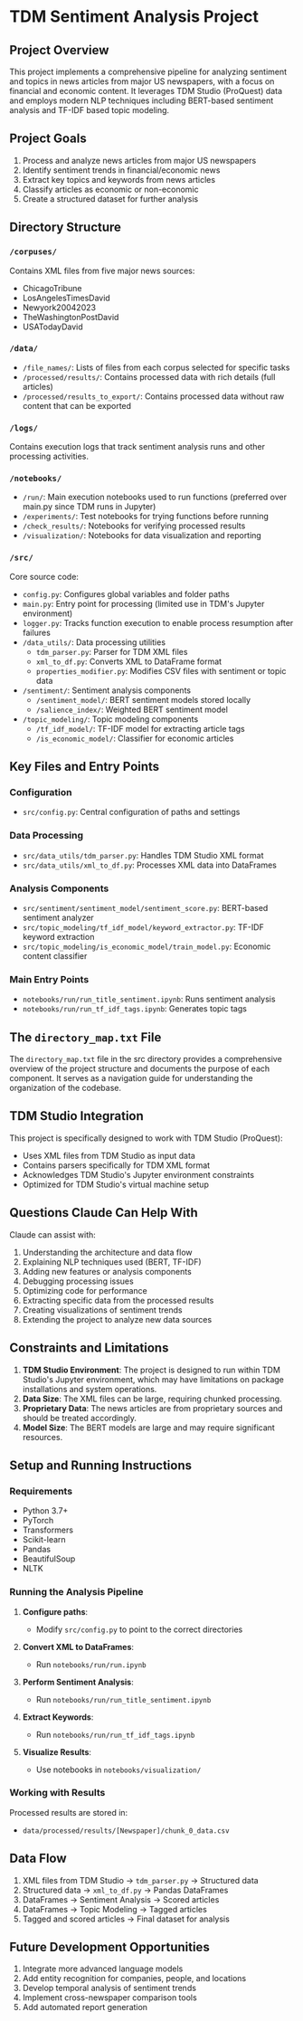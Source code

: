 # TDM Sentiment Analysis Project

## Project Overview

This project implements a comprehensive pipeline for analyzing sentiment and topics in news articles from major US newspapers, with a focus on financial and economic content. It leverages TDM Studio (ProQuest) data and employs modern NLP techniques including BERT-based sentiment analysis and TF-IDF based topic modeling.

## Project Goals

1. Process and analyze news articles from major US newspapers
2. Identify sentiment trends in financial/economic news
3. Extract key topics and keywords from news articles
4. Classify articles as economic or non-economic
5. Create a structured dataset for further analysis

## Directory Structure

### `/corpuses/`
Contains XML files from five major news sources:
- ChicagoTribune
- LosAngelesTimesDavid
- Newyork20042023
- TheWashingtonPostDavid
- USATodayDavid

### `/data/`
- `/file_names/`: Lists of files from each corpus selected for specific tasks
- `/processed/results/`: Contains processed data with rich details (full articles)
- `/processed/results_to_export/`: Contains processed data without raw content that can be exported

### `/logs/`
Contains execution logs that track sentiment analysis runs and other processing activities.

### `/notebooks/`
- `/run/`: Main execution notebooks used to run functions (preferred over main.py since TDM runs in Jupyter)
- `/experiments/`: Test notebooks for trying functions before running
- `/check_results/`: Notebooks for verifying processed results
- `/visualization/`: Notebooks for data visualization and reporting

### `/src/`
Core source code:
- `config.py`: Configures global variables and folder paths
- `main.py`: Entry point for processing (limited use in TDM's Jupyter environment)
- `logger.py`: Tracks function execution to enable process resumption after failures
- `/data_utils/`: Data processing utilities
  - `tdm_parser.py`: Parser for TDM XML files
  - `xml_to_df.py`: Converts XML to DataFrame format
  - `properties_modifier.py`: Modifies CSV files with sentiment or topic data
- `/sentiment/`: Sentiment analysis components
  - `/sentiment_model/`: BERT sentiment models stored locally
  - `/salience_index/`: Weighted BERT sentiment model
- `/topic_modeling/`: Topic modeling components
  - `/tf_idf_model/`: TF-IDF model for extracting article tags
  - `/is_economic_model/`: Classifier for economic articles

## Key Files and Entry Points

### Configuration
- `src/config.py`: Central configuration of paths and settings

### Data Processing
- `src/data_utils/tdm_parser.py`: Handles TDM Studio XML format
- `src/data_utils/xml_to_df.py`: Processes XML data into DataFrames

### Analysis Components
- `src/sentiment/sentiment_model/sentiment_score.py`: BERT-based sentiment analyzer
- `src/topic_modeling/tf_idf_model/keyword_extractor.py`: TF-IDF keyword extraction
- `src/topic_modeling/is_economic_model/train_model.py`: Economic content classifier

### Main Entry Points
- `notebooks/run/run_title_sentiment.ipynb`: Runs sentiment analysis
- `notebooks/run/run_tf_idf_tags.ipynb`: Generates topic tags

## The `directory_map.txt` File

The `directory_map.txt` file in the src directory provides a comprehensive overview of the project structure and documents the purpose of each component. It serves as a navigation guide for understanding the organization of the codebase.

## TDM Studio Integration

This project is specifically designed to work with TDM Studio (ProQuest):
- Uses XML files from TDM Studio as input data
- Contains parsers specifically for TDM XML format
- Acknowledges TDM Studio's Jupyter environment constraints
- Optimized for TDM Studio's virtual machine setup

## Questions Claude Can Help With

Claude can assist with:
1. Understanding the architecture and data flow
2. Explaining NLP techniques used (BERT, TF-IDF)
3. Adding new features or analysis components
4. Debugging processing issues
5. Optimizing code for performance
6. Extracting specific data from the processed results
7. Creating visualizations of sentiment trends
8. Extending the project to analyze new data sources

## Constraints and Limitations

1. **TDM Studio Environment**: The project is designed to run within TDM Studio's Jupyter environment, which may have limitations on package installations and system operations.
2. **Data Size**: The XML files can be large, requiring chunked processing.
3. **Proprietary Data**: The news articles are from proprietary sources and should be treated accordingly.
4. **Model Size**: The BERT models are large and may require significant resources.

## Setup and Running Instructions

### Requirements
- Python 3.7+
- PyTorch
- Transformers
- Scikit-learn
- Pandas
- BeautifulSoup
- NLTK

### Running the Analysis Pipeline

1. **Configure paths**:
   - Modify `src/config.py` to point to the correct directories

2. **Convert XML to DataFrames**:
   - Run `notebooks/run/run.ipynb`

3. **Perform Sentiment Analysis**:
   - Run `notebooks/run/run_title_sentiment.ipynb`

4. **Extract Keywords**:
   - Run `notebooks/run/run_tf_idf_tags.ipynb`

5. **Visualize Results**:
   - Use notebooks in `notebooks/visualization/`

### Working with Results
Processed results are stored in:
- `data/processed/results/[Newspaper]/chunk_0_data.csv`

## Data Flow

1. XML files from TDM Studio → `tdm_parser.py` → Structured data
2. Structured data → `xml_to_df.py` → Pandas DataFrames
3. DataFrames → Sentiment Analysis → Scored articles
4. DataFrames → Topic Modeling → Tagged articles
5. Tagged and scored articles → Final dataset for analysis

## Future Development Opportunities

1. Integrate more advanced language models
2. Add entity recognition for companies, people, and locations
3. Develop temporal analysis of sentiment trends
4. Implement cross-newspaper comparison tools
5. Add automated report generation